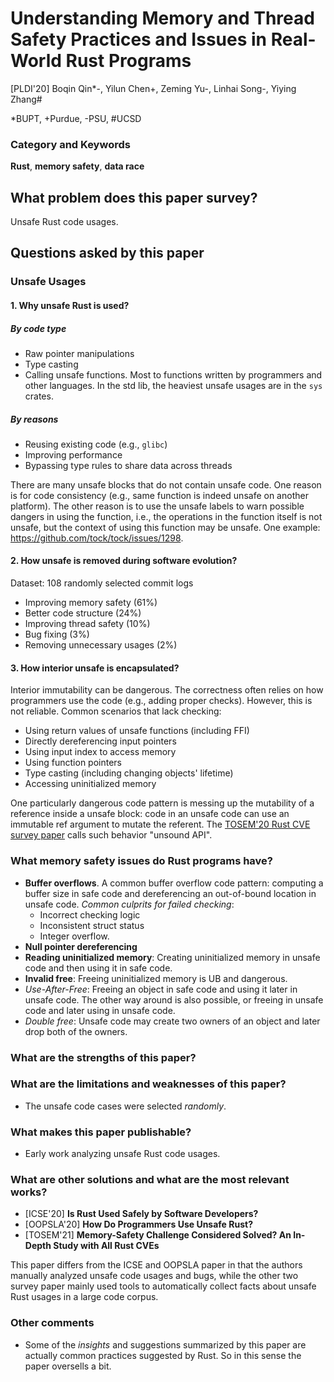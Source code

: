 # Understanding Memory and Thread Safety Practices and Issues in Real-World Rust Programs

[PLDI'20]
Boqin Qin\*\-, Yilun Chen\+, Zeming Yu\-, Linhai Song\-, Yiying Zhang\#

\*BUPT, \+Purdue, \-PSU, \#UCSD

### Category and Keywords
**Rust**, **memory safety**, **data race**

## What problem does this paper survey?
Unsafe Rust code usages.

## Questions asked by this paper

### Unsafe Usages
#### 1. Why unsafe Rust is used?
##### By code type
- Raw pointer manipulations
- Type casting
- Calling unsafe functions. Most to functions written by programmers and other
  languages. In the std lib, the heaviest unsafe usages are in the `sys` crates.

##### By reasons
- Reusing existing code (e.g., `glibc`)
- Improving performance
- Bypassing type rules to share data across threads

There are many unsafe blocks that do not contain unsafe code. One reason is
for code consistency (e.g., same function is indeed unsafe on another platform).
The other reason is to use the unsafe labels to warn possible dangers in
using the function, i.e., the operations in the function itself is not unsafe,
but the context of using this function may be unsafe.
One example: https://github.com/tock/tock/issues/1298.

#### 2. How unsafe is removed during software evolution?
Dataset: 108 randomly selected commit logs
- Improving memory safety (61%)
- Better code structure (24%)
- Improving thread safety (10%)
- Bug fixing (3%)
- Removing unnecessary usages (2%)

#### 3. How interior unsafe is encapsulated?
Interior immutability can be dangerous. The correctness often relies on how
programmers use the code (e.g., adding proper checks). However, this is not
reliable. Common scenarios that lack checking:
- Using return values of unsafe functions (including FFI)
- Directly dereferencing input pointers
- Using input index to access memory
- Using function pointers
- Type casting (including changing objects' lifetime)
- Accessing uninitialized memory

One particularly dangerous code pattern is messing up the mutability of a
reference inside a unsafe block: code in an unsafe code can use an immutable ref
argument to mutate the referent. The [TOSEM'20 Rust CVE survey
paper](2021-RustMemCVE-TOSEM21.md) calls such behavior "unsound API".

### What memory safety issues do Rust programs have?
- **Buffer overflows**. A common buffer overflow code pattern: computing a buffer
  size in safe code and dereferencing an out-of-bound location in unsafe code.
  *Common culprits for failed checking*:
    - Incorrect checking logic
    - Inconsistent struct status
    - Integer overflow.
- **Null pointer dereferencing**
- **Reading uninitialized memory**: Creating uninitialized memory in unsafe code
  and then using it in safe code.
- **Invalid free**: Freeing uninitialized memory is UB and dangerous.
- *Use-After-Free*: Freeing an object in safe code and using it later in unsafe
  code. The other way around is also possible, or freeing in unsafe code and
  later using in unsafe code.
- *Double free*: Unsafe code may create two owners of an object and later drop
  both of the owners.

### What are the strengths of this paper?

### What are the limitations and weaknesses of this paper?
- The unsafe code cases were selected *randomly*.

### What makes this paper publishable?
- Early work analyzing unsafe Rust code usages.

### What are other solutions and what are the most relevant works?
- [ICSE'20] **Is Rust Used Safely by Software Developers?**
- [OOPSLA'20] **How Do Programmers Use Unsafe Rust?**
- [TOSEM'21] **Memory-Safety Challenge Considered Solved? An In-Depth Study with All Rust CVEs**

This paper differs from the ICSE and OOPSLA paper in that the authors manually
analyzed unsafe code usages and bugs, while the other two survey paper
mainly used tools to automatically collect facts about unsafe Rust usages in
a large code corpus.

### Other comments
- Some of the *insights* and suggestions summarized by this paper are actually
  common practices suggested by Rust. So in this sense the paper oversells a bit.
